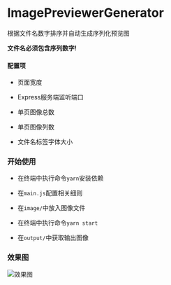 # ImagePreviewerGenerator

根据文件名数字排序并自动生成序列化预览图

**文件名必须包含序列数字!**

#### 配置项

* 页面宽度
* Express服务端监听端口

* 单页图像总数
* 单页图像列数
* 文件名标签字体大小

### 开始使用

* 在终端中执行命令`yarn`安装依赖

* 在`main.js`配置相关细则

* 在`image/`中放入图像文件
* 在终端中执行命令`yarn start`

* 在`output/`中获取输出图像



### 效果图

![效果图](https://tu.yaohuo.me/imgs/2021/04/1b43c05422951f3a.jpg)
